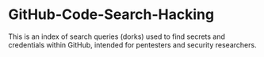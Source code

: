 # GitHub-Code-Search-Hacking
 This is an index of search queries (dorks) used to find secrets and credentials within GitHub, intended for pentesters and security researchers.

